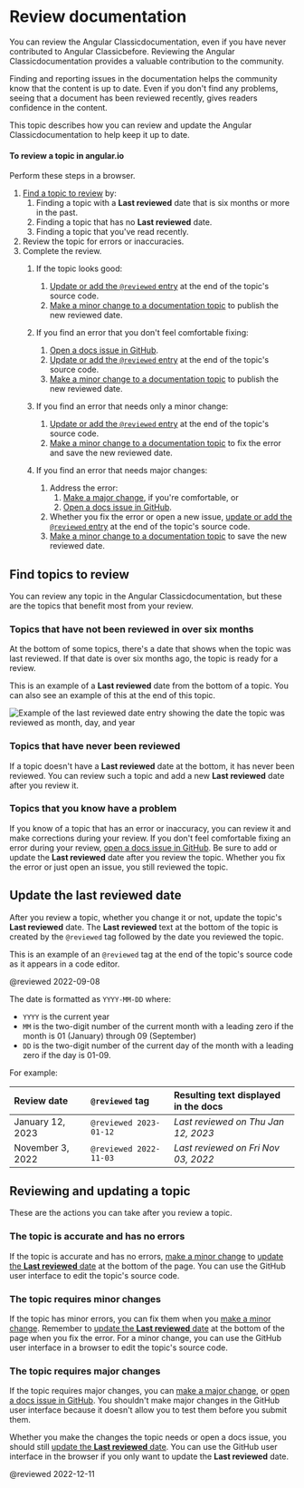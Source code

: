 # Review documentation

You can review the Angular Classicdocumentation, even if you have never contributed to Angular Classicbefore.
Reviewing the Angular Classicdocumentation provides a valuable contribution to the community.

Finding and reporting issues in the documentation helps the community know that the content is up to date.
Even if you don't find any problems, seeing that a document has been reviewed recently, gives readers confidence in the content.

This topic describes how you can review and update the Angular Classicdocumentation to help keep it up to date.

<!-- markdownLint-disable MD001 -->
<!-- markdownLint-disable MD033 -->

#### To review a topic in angular.io

Perform these steps in a browser.

1.  [Find a topic to review](#find-topics-to-review) by:
    1.  Finding a topic with a **Last reviewed** date that is six months or more in the past.
    1.  Finding a topic that has no **Last reviewed** date.
    1.  Finding a topic that you've read recently.
1.  Review the topic for errors or inaccuracies.
1.  Complete the review.
    1.  If the topic looks good:
        1.  [Update or add the `@reviewed` entry](#update-the-last-reviewed-date) at the end of the topic's source code.
        1.  [Make a minor change to a documentation topic](/guide/contributors-guide-overview#to-make-a-minor-change-to-a-documentation-topic) to publish the new reviewed date.

    1.  If you find an error that you don't feel comfortable fixing:
        1.  [Open a docs issue in GitHub](https://github.com/angular/angular/issues/new?assignees=&labels=&template=3-docs-bug.yaml).
        1.  [Update or add the `@reviewed` entry](#update-the-last-reviewed-date) at the end of the topic's source code.
        1.  [Make a minor change to a documentation topic](/guide/contributors-guide-overview#to-make-a-minor-change-to-a-documentation-topic) to publish the new reviewed date.

    1.  If you find an error that needs only a minor change:
        1.  [Update or add the `@reviewed` entry](#update-the-last-reviewed-date) at the end of the topic's source code.
        1.  [Make a minor change to a documentation topic](/guide/contributors-guide-overview#to-make-a-minor-change-to-a-documentation-topic) to fix the error and save the new reviewed date.

    1.  If you find an error that needs major changes:
        1.  Address the error:
            1.  [Make a major change](guide/contributors-guide-overview#make-a-major-change), if you're comfortable, or
            1.  [Open a docs issue in GitHub](https://github.com/angular/angular/issues/new?assignees=&labels=&template=3-docs-bug.yaml).
        1.  Whether you fix the error or open a new issue, [update or add the `@reviewed` entry](#update-the-last-reviewed-date) at the end of the topic's source code.
        1.  [Make a minor change to a documentation topic](/guide/contributors-guide-overview#to-make-a-minor-change-to-a-documentation-topic) to save the new reviewed date.

## Find topics to review

You can review any topic in the Angular Classicdocumentation, but these are the topics that benefit most from your review.

### Topics that have not been reviewed in over six months

At the bottom of some topics, there's a date that shows when the topic was last reviewed.
If that date is over six months ago, the topic is ready for a review.

This is an example of a **Last reviewed** date from the bottom of a topic.
You can also see an example of this at the end of this topic.

<div class="lightbox">

<img alt="Example of the last reviewed date entry showing the date the topic was reviewed as month, day, and year" src="generated/images/guide/contributors-guide/last-reviewed.png">

</div>

### Topics that have never been reviewed

If a topic doesn't have a **Last reviewed** date at the bottom, it has never been reviewed.
You can review such a topic and add a new **Last reviewed** date after you review it.

### Topics that you know have a problem

If you know of a topic that has an error or inaccuracy, you can review it and make corrections during your review. If you don't feel comfortable fixing an error during your review, [open a docs issue in GitHub](https://github.com/angular/angular/issues/new?assignees=&labels=&template=3-docs-bug.yaml).
Be sure to add or update the **Last reviewed** date after you review the topic. Whether you fix the error or just open an issue, you still reviewed the topic.

## Update the last reviewed date

After you review a topic, whether you change it or not, update the topic's **Last reviewed** date.
The **Last reviewed** text at the bottom of the topic is created by the `@reviewed` tag followed by the date you reviewed the topic.

This is an example of an `@reviewed` tag at the end of the topic's source code as it appears in a code editor.

<code-example>

@reviewed 2022-09-08

</code-example>

The date is formatted as `YYYY-MM-DD` where:

* `YYYY` is the current year
* `MM` is the two-digit number of the current month with a leading zero if the month is 01 (January) through 09 (September)
* `DD` is the two-digit number of the current day of the month with a leading zero if the day is 01-09.

For example:

| Review date | `@reviewed` tag | Resulting text displayed in the docs
|:--- |:--- |:---
| January 12, 2023 | `@reviewed 2023-01-12` | *Last reviewed on Thu Jan 12, 2023*
| November 3, 2022 | `@reviewed 2022-11-03` | *Last reviewed on Fri Nov 03, 2022*

## Reviewing and updating a topic

These are the actions you can take after you review a topic.

### The topic is accurate and has no errors

If the topic is accurate and has no errors, [make a minor change](/guide/contributors-guide-overview#to-make-a-minor-change-to-a-documentation-topic) to [update the **Last reviewed** date](#update-the-last-reviewed-date) at the bottom of the page. You can use the GitHub user interface to edit the topic's source code.

### The topic requires minor changes

If the topic has minor errors, you can fix them when you [make a minor change](/guide/contributors-guide-overview#to-make-a-minor-change-to-a-documentation-topic). Remember to [update the **Last reviewed** date](#update-the-last-reviewed-date) at the bottom of the page when you fix the error. For a minor change, you can use the GitHub user interface in a browser to edit the topic's source code.

### The topic requires major changes

If the topic requires major changes, you can [make a major change](guide/contributors-guide-overview#make-a-major-change), or [open a docs issue in GitHub](https://github.com/angular/angular/issues/new?assignees=&labels=&template=3-docs-bug.yaml). You shouldn't make major changes in the GitHub user interface because it doesn't allow you to test them before you submit them.

Whether you make the changes the topic needs or open a docs issue, you should still [update the **Last reviewed** date](#update-the-last-reviewed-date). You can use the GitHub user interface in the browser if you only want to update the **Last reviewed** date.

<!-- links -->

<!-- external links -->

<!-- end links -->

@reviewed 2022-12-11
